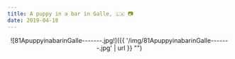 ```yaml
---
title: A puppy in a bar in Galle, 🇱🇰 📷
date: 2019-04-18
---
```


<center>![81ApuppyinabarinGalle-------.jpg!]({{ '/img/81ApuppyinabarinGalle-------.jpg' | url }} "")</center>